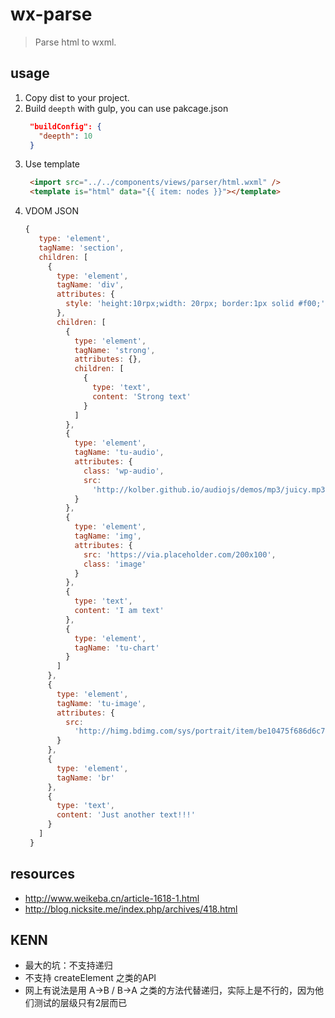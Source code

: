 # wx-parse
> Parse html to wxml.


## usage
1. Copy dist to your project.
2. Build `deepth` with gulp, you can use pakcage.json
   ```json
    "buildConfig": {
      "deepth": 10
    }
   ```
3. Use template
   ```html
    <import src="../../components/views/parser/html.wxml" />
    <template is="html" data="{{ item: nodes }}"></template>
   ```
4. VDOM JSON
   ```js
   {
      type: 'element',
      tagName: 'section',
      children: [
        {
          type: 'element',
          tagName: 'div',
          attributes: {
            style: 'height:10rpx;width: 20rpx; border:1px solid #f00;'
          },
          children: [
            {
              type: 'element',
              tagName: 'strong',
              attributes: {},
              children: [
                {
                  type: 'text',
                  content: 'Strong text'
                }
              ]
            },
            {
              type: 'element',
              tagName: 'tu-audio',
              attributes: {
                class: 'wp-audio',
                src:
                  'http://kolber.github.io/audiojs/demos/mp3/juicy.mp3'
              }
            },
            {
              type: 'element',
              tagName: 'img',
              attributes: {
                src: 'https://via.placeholder.com/200x100',
                class: 'image'
              }
            },
            {
              type: 'text',
              content: 'I am text'
            },
            {
              type: 'element',
              tagName: 'tu-chart'
            }
          ]
        },
        {
          type: 'element',
          tagName: 'tu-image',
          attributes: {
            src:
              'http://himg.bdimg.com/sys/portrait/item/be10475f686d6c73db00.jpg'
          }
        },
        {
          type: 'element',
          tagName: 'br'
        },
        {
          type: 'text',
          content: 'Just another text!!!'
        }
      ]
    }
   ```


## resources
- http://www.weikeba.cn/article-1618-1.html
- http://blog.nicksite.me/index.php/archives/418.html


## KENN
- 最大的坑：不支持递归 
- 不支持 createElement 之类的API
- 网上有说法是用 A->B / B->A 之类的方法代替递归，实际上是不行的，因为他们测试的层级只有2层而已
